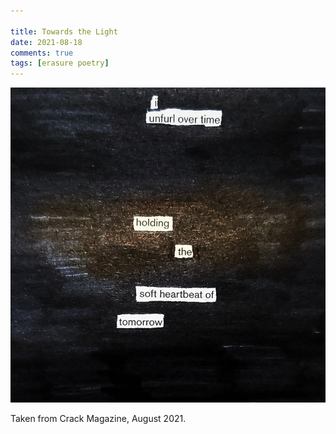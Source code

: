 ```yaml
---

title: Towards the Light
date: 2021-08-18
comments: true
tags: [erasure poetry]
---
```

<img src="/assets/images/articles/2021/light.jpeg" alt="erasure poem: I unfurl over time/ holding the soft heartbeat of tomorrow" title="No idea what this one means, but it sounds good" class="responsive"><br>

Taken from Crack Magazine, August 2021.


